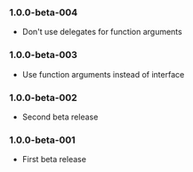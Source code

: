 ### 1.0.0-beta-004

* Don't use delegates for function arguments

### 1.0.0-beta-003

* Use function arguments instead of interface

### 1.0.0-beta-002

* Second beta release

### 1.0.0-beta-001

* First beta release
